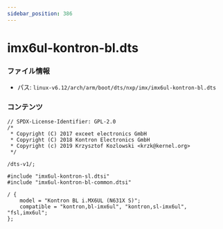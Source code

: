 ```yaml
---
sidebar_position: 386
---
```

# imx6ul-kontron-bl.dts

### ファイル情報

- パス: `linux-v6.12/arch/arm/boot/dts/nxp/imx/imx6ul-kontron-bl.dts`

### コンテンツ

```dts
// SPDX-License-Identifier: GPL-2.0
/*
 * Copyright (C) 2017 exceet electronics GmbH
 * Copyright (C) 2018 Kontron Electronics GmbH
 * Copyright (c) 2019 Krzysztof Kozlowski <krzk@kernel.org>
 */

/dts-v1/;

#include "imx6ul-kontron-sl.dtsi"
#include "imx6ul-kontron-bl-common.dtsi"

/ {
	model = "Kontron BL i.MX6UL (N631X S)";
	compatible = "kontron,bl-imx6ul", "kontron,sl-imx6ul", "fsl,imx6ul";
};

```
